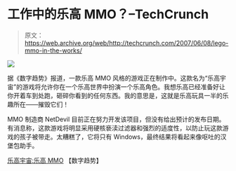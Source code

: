 # 工作中的乐高 MMO？–TechCrunch

> 原文：<https://web.archive.org/web/http://techcrunch.com/2007/06/08/lego-mmo-in-the-works/>

![](img/b16575dc5ca55a1b5526141ace17b183.png)

据《数字趋势》报道，一款乐高 MMO 风格的游戏正在制作中。这款名为“乐高宇宙”的游戏将允许你在一个乐高世界中扮演一个乐高角色。我想乐高已经准备好让你开着车到处跑，砸碎你看到的任何东西。我的意思是，这就是乐高玩具一半的乐趣所在——摧毁它们！

MMO 制造商 NetDevil 目前正在努力开发该项目，但没有给出预计的发布日期。有消息称，这款游戏将明显采用硬核亵渎过滤器和强烈的适度性，以防止玩这款游戏的孩子被带走。太糟糕了，它将只有 Windows，最终结果将看起来像呕吐的汉堡包助手。

[乐高宇宙:乐高 MMO](https://web.archive.org/web/20201028223403/http://news.digitaltrends.com/news/story/13222/lego_universe_the_lego_mmo) 【数字趋势】